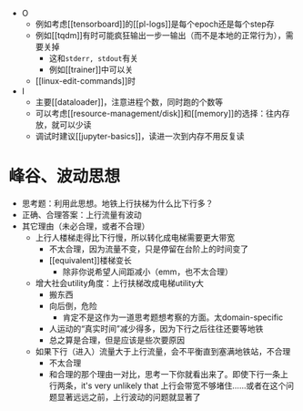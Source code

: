 - O
  - 例如考虑[[tensorboard]]的[[pl-logs]]是每个epoch还是每个step存
  - 例如[[tqdm]]有时可能疯狂输出一步一输出（而不是本地的正常行为），需要关掉
    - 这和`stderr, stdout`有关
    - 例如[[trainer]]中可以关
  - [[linux-edit-commands]]时
- I
  - 主要[[dataloader]]，注意进程个数，同时跑的个数等
  - 可以考虑[[resource-management/disk]]和[[memory]]的选择：往内存放，就可以少读
  - 调试时建议[[jupyter-basics]]，读进一次到内存不用反复读
# 峰谷、波动思想
- 思考题：利用此思想。地铁上行扶梯为什么比下行多？
- 正确、合理答案：上行流量有波动
- 其它理由（未必合理，或者不合理）
  - 上行人楼梯走得比下行慢，所以转化成电梯需要更大带宽
    - 不太合理，因为流量不变，只是停留在台阶上的时间变了
    - [[equivalent]]楼梯变长
      - 除非你说希望人间距减小（emm，也不太合理）
  - 增大社会utility角度：上行扶梯改成电梯utility大
    - 搬东西
    - 向后倒，危险
      - 肯定不是这作为一道思考题想考察的方面。太domain-specific
    - 人运动的“真实时间”减少得多，因为下行之后往往还要等地铁
    - 总之算是合理，但是应该是些次要原因
  - 如果下行（进入）流量大于上行流量，会不平衡直到塞满地铁站，不合理
    - 不太合理
    - 和合理的那个理由一对比，思考一下你就看出来了。即使下行一条上行两条，it's very unlikely that 上行会带宽不够堵住……或者在这个问题显著远远之前，上行波动的问题就显著了